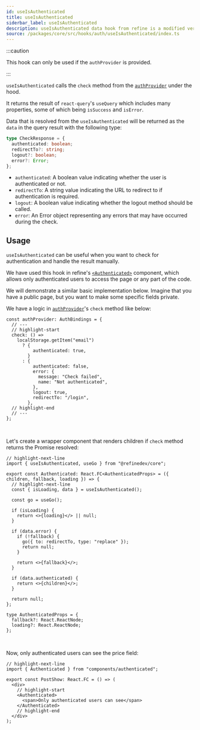 ```yaml
---
id: useIsAuthenticated
title: useIsAuthenticated
siderbar_label: useIsAuthenticated
description: useIsAuthenticated data hook from refine is a modified version of react-query's useMutation for create mutations
source: /packages/core/src/hooks/auth/useIsAuthenticated/index.ts
---
```


:::caution

This hook can only be used if the `authProvider` is provided.

:::

`useIsAuthenticated` calls the `check` method from the [`authProvider`](/docs/api-reference/core/providers/auth-provider.md) under the hood.

It returns the result of `react-query`'s `useQuery` which includes many properties, some of which being `isSuccess` and `isError`.

Data that is resolved from the `useIsAuthenticated` will be returned as the `data` in the query result with the following type:

```ts
type CheckResponse = {
  authenticated: boolean;
  redirectTo?: string;
  logout?: boolean;
  error?: Error;
};
```

- `authenticated`: A boolean value indicating whether the user is authenticated or not.
- `redirectTo`: A string value indicating the URL to redirect to if authentication is required.
- `logout`: A boolean value indicating whether the logout method should be called.
- `error`: An Error object representing any errors that may have occurred during the check.

## Usage

`useIsAuthenticated` can be useful when you want to check for authentication and handle the result manually.

We have used this hook in refine's [`<Authenticated>`](/docs/api-reference/core/components/auth/authenticated.md) component, which allows only authenticated users to access the page or any part of the code.

We will demonstrate a similar basic implementation below. Imagine that you have a public page, but you want to make some specific fields private.

We have a logic in [`authProvider`](/docs/api-reference/core/providers/auth-provider.md)'s `check` method like below:

```tsx
const authProvider: AuthBindings = {
  // ---
  // highlight-start
  check: () =>
    localStorage.getItem("email")
      ? {
          authenticated: true,
        }
      : {
          authenticated: false,
          error: {
            message: "Check failed",
            name: "Not authenticated",
          },
          logout: true,
          redirectTo: "/login",
        },
  // highlight-end
  // ---
};
```

<br/>

Let's create a wrapper component that renders children if `check` method returns the Promise resolved:

```tsx title="components/authenticated.tsx"
// highlight-next-line
import { useIsAuthenticated, useGo } from "@refinedev/core";

export const Authenticated: React.FC<AuthenticatedProps> = ({ children, fallback, loading }) => {
  // highlight-next-line
  const { isLoading, data } = useIsAuthenticated();

  const go = useGo();

  if (isLoading) {
    return <>{loading}</> || null;
  }

  if (data.error) {
    if (!fallback) {
      go({ to: redirectTo, type: "replace" });
      return null;
    }

    return <>{fallback}</>;
  }

  if (data.authenticated) {
    return <>{children}</>;
  }

  return null;
};

type AuthenticatedProps = {
  fallback?: React.ReactNode;
  loading?: React.ReactNode;
};
```

<br />

Now, only authenticated users can see the price field:

```tsx title="components/postShow"
// highlight-next-line
import { Authenticated } from "components/authenticated";

export const PostShow: React.FC = () => (
  <div>
    // highlight-start
    <Authenticated>
      <span>Only authenticated users can see</span>
    </Authenticated>
    // highlight-end
  </div>
);
```
